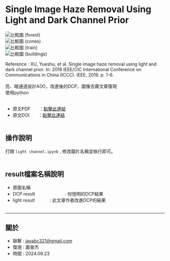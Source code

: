 # Single Image Haze Removal Using Light and Dark Channel Prior
![比較圖 (forest)](https://github.com/user-attachments/assets/2b5d2875-b88b-4b91-8914-fb6a3621d142)<br>
![比較圖 (cones)](https://github.com/user-attachments/assets/89670a38-3b24-420d-b807-04bf785684e6)<br>
![比較圖 (train)](https://github.com/user-attachments/assets/dcf3ba4b-cce0-41be-af0f-fa2419483246)<br>
![比較圖 (buildings)](https://github.com/user-attachments/assets/a916c2b9-bc62-44bb-863f-1ab3a9bae3f3)<br>



Reference : XU, Yueshu, et al. Single image haze removal using light and dark channel prior. In: 2016 IEEE/CIC International Conference on Communications in China (ICCC). IEEE, 2016. p. 1-6.<br><br>
亮、暗通道設計A(X)，改進後的DCP，圖像去霧文章復現<br>
使用python<br><br>
- 原文PDF &nbsp;&nbsp;&nbsp;&nbsp;&nbsp;&nbsp;：[點擊此連結](https://ieeexplore.ieee.org/stamp/stamp.jsp?tp=&arnumber=7636813)
- 原文DOI &nbsp;&nbsp;&nbsp;&nbsp;&nbsp;&nbsp;：[點擊此連結](https://doi.org/10.1109/ICCChina.2016.7636813)<br><br>


操作說明 
---
打開 `light channel.ipynb` , 修改圖片名稱並執行即可。<br><br>



result檔案名稱說明
---
- 原圖名稱
- DCP result &nbsp;&nbsp;&nbsp;&nbsp;&nbsp;&nbsp;&nbsp;&nbsp;&nbsp;&nbsp;&nbsp;&nbsp;&nbsp;&nbsp;&nbsp;&nbsp;&nbsp;&nbsp;&nbsp;&nbsp;&nbsp;&nbsp; : 何愷明的DCP結果
- light result &nbsp;&nbsp;&nbsp;&nbsp;&nbsp;&nbsp;&nbsp;&nbsp;&nbsp;&nbsp; : 此文章作者改進DCP的結果<br><br>


---
關於
---

- 聯繫 : jayabc321@gmail.com
- 復現 : 蕭晉杰
- 時間 : 2024.09.23
